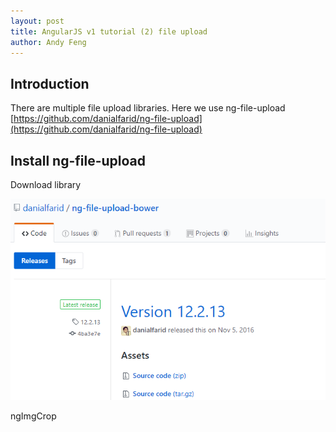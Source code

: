 ```yaml
---
layout: post
title: AngularJS v1 tutorial (2) file upload
author: Andy Feng
---
```


## Introduction ##

There are multiple file upload libraries. Here we use ng-file-upload [https://github.com/danialfarid/ng-file-upload](https://github.com/danialfarid/ng-file-upload)

## Install ng-file-upload ##

Download library

![](/images/posts/20180128-angularjs-1.png)


ngImgCrop